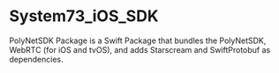 # System73_iOS_SDK
PolyNetSDK Package is a Swift Package that bundles the PolyNetSDK, WebRTC (for iOS and tvOS), and adds Starscream and SwiftProtobuf as dependencies.
